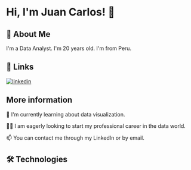 
# Hi, I'm Juan Carlos! 👋


## 🚀 About Me
I'm a Data Analyst.
I'm 20 years old.
I'm from Peru.


## 🔗 Links
[![linkedin](https://img.shields.io/badge/linkedin-0A66C2?style=for-the-badge&logo=linkedin&logoColor=white)](https://www.linkedin.com/in/juan-carlos-alcazar-gonzales/)


## More information

🧠 I'm currently learning about data visualization.

👯‍♀️ I am eagerly looking to start my professional career in the data world.

📫 You can contact me through my LinkedIn or by email.



## 🛠 Technologies



